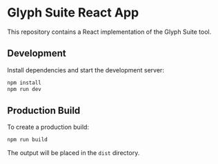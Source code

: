 # Glyph Suite React App

This repository contains a React implementation of the Glyph Suite tool.

## Development

Install dependencies and start the development server:

```bash
npm install
npm run dev
```

## Production Build

To create a production build:

```bash
npm run build
```

The output will be placed in the `dist` directory.
